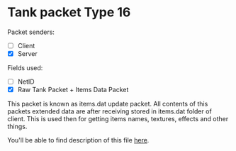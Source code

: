 # Tank packet Type 16

Packet senders:
- [ ] Client
- [x] Server

Fields used:
- [ ] NetID
- [x] Raw Tank Packet + Items Data Packet

This packet is known as items.dat update packet. All contents of this packets extended data are after receiving stored in items.dat folder of client. This is used then for getting items names, textures, effects and other things.

You'll be able to find description of this file [here](/Items%20Data/README.md).
